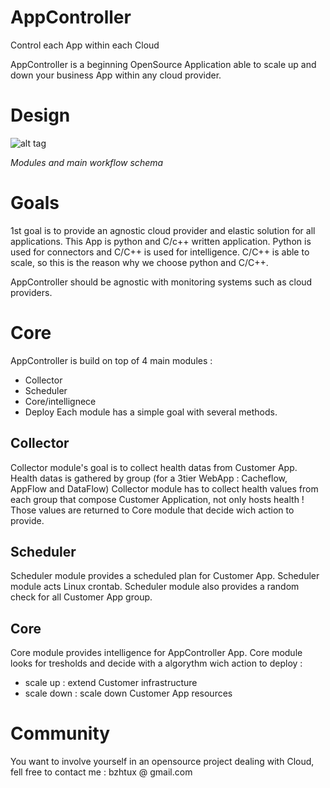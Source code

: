 # AppController
Control each App within each Cloud

AppController is a beginning OpenSource Application able to scale up and down your business App within any cloud provider.

# Design
![alt tag](https://raw.githubusercontent.com/bzhtux/bzhtux.github.io/master/statics/AC_Design_Modules.png)

*Modules and main workflow schema*

# Goals
1st goal is to provide an agnostic cloud provider and elastic solution for all applications.
This App is python and C/c++ written application. Python is used for connectors and C/C++ is used for intelligence.
C/C++ is able to scale, so this is the reason why we choose python and C/C++.

AppController should be agnostic with monitoring systems such as cloud providers.

# Core
AppController is build on top of 4 main modules :
 * Collector
 * Scheduler
 * Core/intellignece
 * Deploy
Each module has a simple goal with several methods.

## Collector
Collector module's goal is to collect health datas from Customer App. Health datas is gathered by group (for a 3tier WebApp : Cacheflow, AppFlow and DataFlow)
Collector module has to collect health values from each group that compose Customer Application, not only hosts health !
Those values are returned to Core module that decide wich action to provide.

## Scheduler
Scheduler module provides a scheduled plan for Customer App. Scheduler module acts Linux crontab. Scheduler module also provides a random check for all Customer App group.

## Core
Core module provides intelligence for AppController App.
Core module looks for tresholds and decide with a algorythm wich action to deploy :

* scale up : extend Customer infrastructure
* scale down : scale down Customer App resources

# Community
You want to involve yourself in an opensource project dealing with Cloud, fell free to contact me :
bzhtux @ gmail.com
